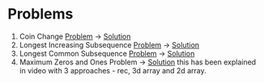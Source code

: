 # Problems 
1. Coin Change [Problem](https://leetcode.com/problems/coin-change/description/) -> [Solution](https://leetcode.com/problems/coin-change/solutions/3839103/recursive-approach-recursion-with-memoization-top-down-tabulation-method-bottom-up/)
2. Longest Increasing Subsequence [Problem](https://leetcode.com/problems/longest-increasing-subsequence/description/) -> [Solution](https://leetcode.com/problems/longest-increasing-subsequence/submissions/286270824/)
3. Longest Common Subsequence [Problem](https://leetcode.com/problems/coin-change/description/) -> [Solution](https://leetcode.com/problems/longest-common-subsequence/solutions/5362694/derive-from-recursion-memoization-tabulation/)
4. Maximum Zeros and Ones Problem -> [Solution](https://www.youtube.com/watch?v=qkUZ87NCYSw) this has been explained in video with 3 approaches - rec, 3d array and 2d array.
